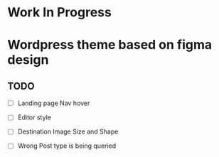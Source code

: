 
# Work In Progress
# Wordpress theme based on figma design


## TODO

- [ ] Landing page Nav hover
- [ ] Editor style
- [ ] Destination Image Size and Shape
- [ ] Wrong Post type is being queried

